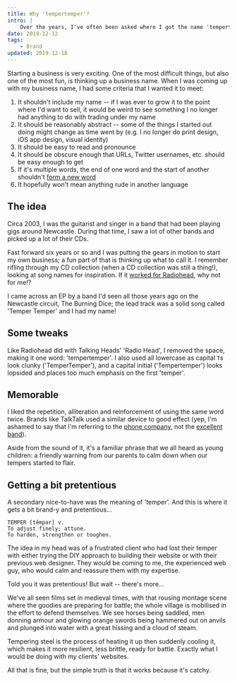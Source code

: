 ```yaml
---
title: Why 'tempertemper'?
intro: |
    Over the years, I've often been asked where I got the name 'tempertemper' from. The answer is very simple.
date: 2019-12-12
tags:
    - Brand
updated: 2019-12-18
---
```


Starting a business is very exciting. One of the most difficult things, but also one of the most fun, is thinking up a business name. When I was coming up with my business name, I had some criteria that I wanted it to meet:

1. It shouldn't include my name -- if I was ever to grow it to the point where I'd want to sell, it would be weird to see something I no longer had anything to do with trading under my name
2. It should be reasonably abstract -- some of the things I started out doing might change as time went by (e.g. I no longer do print design, iOS app design, visual identity)
3. It should be easy to read and pronounce
4. It should be obscure enough that URLs, Twitter usernames, etc. should be easy enough to get
5. If it's multiple words, the end of one word and the start of another shouldn't [form a new word](https://www.boredpanda.com/worst-domain-names/)
6. It hopefully won't mean anything rude in another language


## The idea

Circa 2003, I was the guitarist and singer in a band that had been playing gigs around Newcastle. During that time, I saw a lot of other bands and picked up a lot of their CDs.

Fast forward six years or so and I was putting the gears in motion to start my own business; a fun part of that is thinking up what to call it. I remember rifling through my CD collection (when a CD collection was still a thing!), looking at song names for inspiration. If it [worked for Radiohead](https://en.wikipedia.org/wiki/Radiohead#1985--1992:_Formation_and_first_years), why not for me!?

I came across an EP by a band I'd seen all those years ago on the Newcastle circuit, The Burning Dice; the lead track was a solid song called 'Temper Temper' and I had my name!


## Some tweaks

Like Radiohead did with Talking Heads' 'Radio Head', I removed the space, making it one word: 'tempertemper'. I also used all lowercase as capital `T`s look clunky ('TemperTemper'), and a capital initial ('Tempertemper') looks lopsided and places too much emphasis on the first 'temper'.


## Memorable

I liked the repetition, alliteration and reinforcement of using the same word twice. Brands like TalkTalk used a similar device to good effect (yep, I'm ashamed to say that I'm referring to the [phone company](https://www.talktalk.co.uk), not the [excellent band](https://en.wikipedia.org/wiki/Talk_Talk)).

Aside from the sound of it, it's a familiar phrase that we all heard as young children: a friendly warning from our parents to calm down when our tempers started to flair.


## Getting a bit pretentious

A secondary nice-to-have was the meaning of 'temper'. And this is where it gets a bit brand-y and pretentious…

```
TEMPER [tĕmpər] v.
To adjust finely; attune.
To harden, strengthen or toughen.
```

The idea in my head was of a frustrated client who had lost their temper with either trying the DIY approach to building their website or with their previous web designer. They would be coming to me, the experienced web guy, who would calm and reassure them with my expertise.

Told you it was pretentious! But wait -- there's more…

We've all seen films set in medieval times, with that rousing montage scene where the goodies are preparing for battle; the whole village is mobilised in the effort to defend themselves. We see horses being saddled, men donning armour and glowing orange swords being hammered out on anvils and plunged into water with a great hissing and a cloud of steam.

Tempering steel is the process of heating it up then suddenly cooling it, which makes it more resilient, less brittle, ready for battle. Exactly what I would be doing with my clients' websites.

All that is fine, but the simple truth is that it works because it's catchy.
